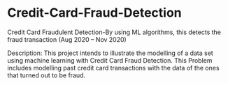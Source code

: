 # Credit-Card-Fraud-Detection

Credit Card Fraudulent Detection-By using ML algorithms, this detects the fraud transaction (Aug 2020 – Nov 2020) 

Description: This project intends to illustrate the modelling of a data set using machine learning with Credit Card Fraud Detection. This Problem includes modelling past credit card transactions with the data of the ones that turned out to be fraud. 
